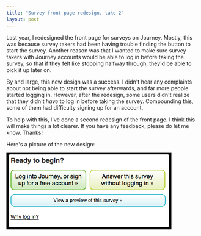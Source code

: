```yaml
---
title: "Survey front page redesign, take 2"
layout: post
---
```


Last year, I redesigned the front page for surveys on Journey. Mostly, this was because survey takers had been having trouble finding the button to start the survey. Another reason was that I wanted to make sure survey takers with Journey accounts would be able to log in before taking the survey, so that if they felt like stopping halfway through, they'd be able to pick it up later on. 

By and large, this new design was a success. I didn't hear any complaints about not being able to start the survey afterwards, and far more people started logging in. However, after the redesign, some users didn't realize that they didn't *have* to log in before taking the survey. Compounding this, some of them had difficulty signing up for an account. 

To help with this, I've done a second redesign of the front page. I think this will make things a lot clearer. If you have any feedback, please do let me know. Thanks!

Here's a picture of the new design:

![Redesigned start box](/images/new-startbox.png)
